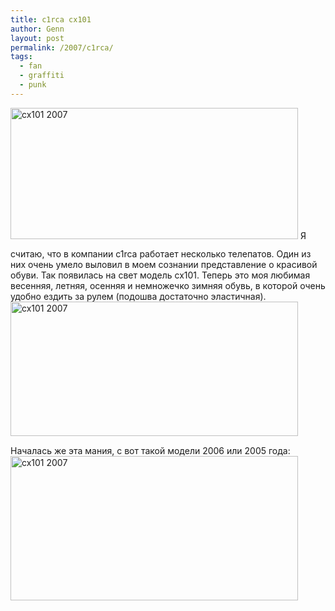 ```yaml
---
title: c1rca cx101
author: Genn
layout: post
permalink: /2007/c1rca/
tags:
  - fan
  - graffiti
  - punk
---
```

<img src='http://mega.genn.org/=^_^=/uploads/2007/10/cx101-1.jpg' alt='cx101 2007' width="460" height="210" style="padding-bottom: 15px" />  
Я считаю, что в компании c1rca работает несколько телепатов. Один из них очень умело выловил в моем сознании представление о красивой обуви. Так появилась на свет модель cx101. Теперь это моя любимая весенняя, летняя, осенняя и немножечко зимняя обувь, в которой очень удобно ездить за рулем (подошва достаточно эластичная).  
<!--more-->

  
<img src='http://mega.genn.org/=^_^=/uploads/2007/10/cx101-2.jpg' alt='cx101 2007' width="460" height="215" style="padding-bottom: 15px;" />  
Началась же эта мания, с вот такой модели 2006 или 2005 года:  
<img src='http://mega.genn.org/=^_^=/uploads/2007/10/cx101-3.jpg' alt='cx101 2007' width="460" height="231" />